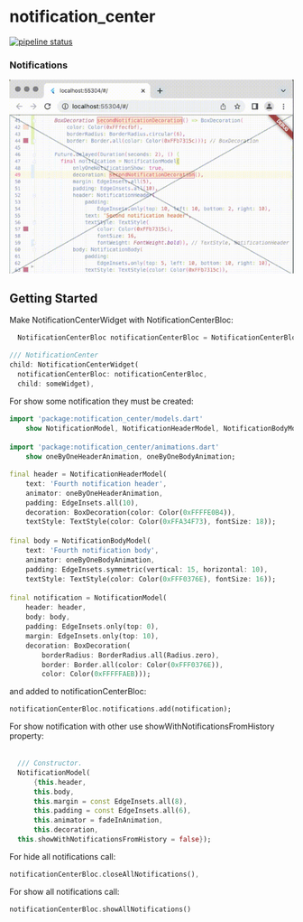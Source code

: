 # notification_center

[![pipeline status](https://gitlab.com/Rasarts/notification_center/badges/master/pipeline.svg)](https://gitlab.com/Rasarts/notification_center/pipelines)


### Notifications 
![Notifications preview gif](/preview/preview.gif)

## Getting Started


Make NotificationCenterWidget with NotificationCenterBloc:

```dart
  NotificationCenterBloc notificationCenterBloc = NotificationCenterBloc();
```

```dart
/// NotificationCenter
child: NotificationCenterWidget(
  notificationCenterBloc: notificationCenterBloc,
  child: someWidget),
```

For show some notification they must be created:

```dart
import 'package:notification_center/models.dart'
    show NotificationModel, NotificationHeaderModel, NotificationBodyModel;

import 'package:notification_center/animations.dart'
    show oneByOneHeaderAnimation, oneByOneBodyAnimation;
```

```dart
final header = NotificationHeaderModel(
    text: 'Fourth notification header',
    animator: oneByOneHeaderAnimation,
    padding: EdgeInsets.all(10),
    decoration: BoxDecoration(color: Color(0xFFFFE0B4)),
    textStyle: TextStyle(color: Color(0xFFA34F73), fontSize: 18));

final body = NotificationBodyModel(
    text: 'Fourth notification body',
    animator: oneByOneBodyAnimation,
    padding: EdgeInsets.symmetric(vertical: 15, horizontal: 10),
    textStyle: TextStyle(color: Color(0xFFF0376E), fontSize: 16));

final notification = NotificationModel(
    header: header,
    body: body,
    padding: EdgeInsets.only(top: 0),
    margin: EdgeInsets.only(top: 10),
    decoration: BoxDecoration(
        borderRadius: BorderRadius.all(Radius.zero),
        border: Border.all(color: Color(0xFFF0376E)),
        color: Color(0xFFFFFAEB)));
```

and added to notificationCenterBloc:
``` dart
notificationCenterBloc.notifications.add(notification);
```

For show notification with other use showWithNotificationsFromHistory property:
``` dart

  /// Constructor.
  NotificationModel(
      {this.header,
      this.body,
      this.margin = const EdgeInsets.all(8),
      this.padding = const EdgeInsets.all(6),
      this.animator = fadeInAnimation,
      this.decoration,
  this.showWithNotificationsFromHistory = false});
```


For hide all notifications call:
```dart
notificationCenterBloc.closeAllNotifications(),
```

For show all notifications call:
```dart
notificationCenterBloc.showAllNotifications()
```
